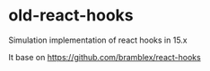 # old-react-hooks

Simulation implementation of react hooks in 15.x

It base on https://github.com/bramblex/react-hooks